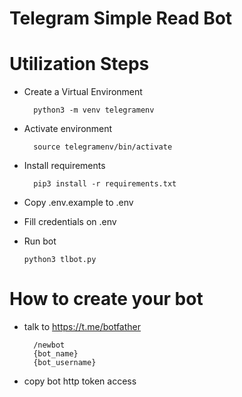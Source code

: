 # Telegram Simple Read Bot

# Utilization Steps
- Create a Virtual Environment 
    
        python3 -m venv telegramenv

- Activate environment

        source telegramenv/bin/activate
- Install requirements

        pip3 install -r requirements.txt

- Copy .env.example to .env
- Fill credentials on .env

- Run bot
  
      python3 tlbot.py


# How to create your bot
- talk to https://t.me/botfather
  
        /newbot
        {bot_name}
        {bot_username}

- copy bot http token access